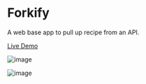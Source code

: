 # Forkify

A web base app to pull up recipe from an API.

<a href="https://forkify-chew.netlify.app/">Live Demo</a>

![image](https://user-images.githubusercontent.com/80004058/156456298-14196e9d-7473-443c-aff7-96d5ae7e2bcc.png)

![image](https://user-images.githubusercontent.com/80004058/156456484-0e230dd4-acbc-4f80-a6ce-9299b5787d30.png)

